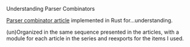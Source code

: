 Understanding Parser Combinators

[Parser combinator article](https://fsharpforfunandprofit.com/posts/understanding-parser-combinators/) implemented in
Rust for...understanding.

(un)Organized in the same sequence presented in the articles, with a module for each article in the
series and reexports for the items I used.
